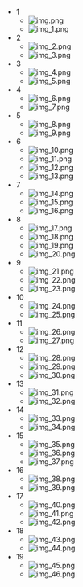 * 1
  * ![img.png](img.png)
  * ![img_1.png](img_1.png)
* 2
  * ![img_2.png](img_2.png)
  * ![img_3.png](img_3.png)
* 3 
  * ![img_4.png](img_4.png)
  * ![img_5.png](img_5.png)
* 4 
  * ![img_6.png](img_6.png)
  * ![img_7.png](img_7.png)
* 5
  * ![img_8.png](img_8.png)
  * ![img_9.png](img_9.png)
* 6
  * ![img_10.png](img_10.png)
  * ![img_11.png](img_11.png)
  * ![img_12.png](img_12.png)
  * ![img_13.png](img_13.png)
* 7 
  * ![img_14.png](img_14.png)
  * ![img_15.png](img_15.png)
  * ![img_16.png](img_16.png)
* 8
  * ![img_17.png](img_17.png)
  * ![img_18.png](img_18.png)
  * ![img_19.png](img_19.png)
  * ![img_20.png](img_20.png)
* 9
  * ![img_21.png](img_21.png)
  * ![img_22.png](img_22.png)
  * ![img_23.png](img_23.png)
* 10
  * ![img_24.png](img_24.png)
  * ![img_25.png](img_25.png)
* 11
  * ![img_26.png](img_26.png)
  * ![img_27.png](img_27.png)
* 12
  * ![img_28.png](img_28.png)
  * ![img_29.png](img_29.png)
  * ![img_30.png](img_30.png)
* 13
  * ![img_31.png](img_31.png)
  * ![img_32.png](img_32.png)
* 14
  * ![img_33.png](img_33.png)
  * ![img_34.png](img_34.png)
* 15
  * ![img_35.png](img_35.png)
  * ![img_36.png](img_36.png)
  * ![img_37.png](img_37.png)
* 16
  * ![img_38.png](img_38.png)
  * ![img_39.png](img_39.png)
* 17
  * ![img_40.png](img_40.png)
  * ![img_41.png](img_41.png)
  * ![img_42.png](img_42.png)
* 18
  * ![img_43.png](img_43.png)
  * ![img_44.png](img_44.png)
* 19
  * ![img_45.png](img_45.png)
  * ![img_46.png](img_46.png)